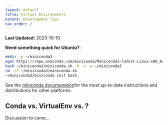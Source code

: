 ```yaml
---
layout: default
title: Virtual Environments
parent: Development Tips
nav_order: 2
---
```

**Last Updated:** 2023-10-10

 **Need something quick for Ubuntu?**: 
```bash
mkdir -p ~/miniconda3
wget https://repo.anaconda.com/miniconda/Miniconda3-latest-Linux-x86_64.sh -O ~/miniconda3/miniconda.sh
bash ~/miniconda3/miniconda.sh -b -u -p ~/miniconda3
rm -rf ~/miniconda3/miniconda.sh
~/miniconda3/bin/conda init bash
`````

See the [miniconda documenation](https://docs.conda.io/projects/miniconda/en/latest/)for the most up-to-date instructions and distributions for other platforms.

## Conda vs.  VirtualEnv vs. ?

Discussion to come...